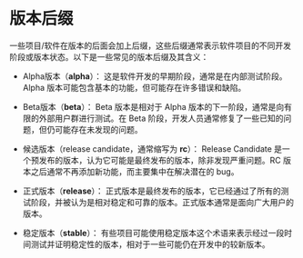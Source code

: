 # 版本后缀

一些项目/软件在版本的后面会加上后缀，这些后缀通常表示软件项目的不同开发阶段或版本状态。以下是一些常见的版本后缀及其含义：

- Alpha版本（**alpha**）： 这是软件开发的早期阶段，通常是在内部测试阶段。Alpha 版本可能包含基本的功能，但可能存在许多错误和缺陷。

- Beta版本（**beta**）： Beta 版本是相对于 Alpha 版本的下一阶段，通常是向有限的外部用户群进行测试。在 Beta 阶段，开发人员通常修复了一些已知的问题，但仍可能存在未发现的问题。

- 候选版本（release candidate，通常缩写为 **rc**）： Release Candidate 是一个预发布的版本，认为它可能是最终发布的版本，除非发现严重问题。RC 版本之后通常不再添加新功能，而主要集中在解决潜在的 bug。

- 正式版本（**release**）： 正式版本是最终发布的版本，它已经通过了所有的测试阶段，并被认为是相对稳定和可靠的版本。正式版本通常是面向广大用户的版本。

- 稳定版本（**stable**）： 有些项目可能使用稳定版本这个术语来表示经过一段时间测试并证明稳定性的版本，相对于一些可能仍在开发中的较新版本。
